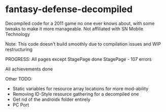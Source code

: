 # fantasy-defense-decompiled
 Decompiled code for a 2011 game no one ever knows about, with some tweaks to make it more manageable. Not affiliated with SN Mobile Technology

Note: This code doesn't build smoothly due to compilation issues and WIP restructuring

PROGRESS:
All pages except StagePage done
StagePage - 107 errors

All achievements done

Other TODO:
- Static variables for resource array locations for more mod-ability
- Removing ID-Style resource gathering for a decompiled one
- Get rid of the androidx folder entirely
- PC Port